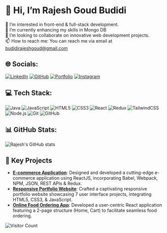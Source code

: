 # 👋 Hi, I’m Rajesh Goud Budidi  
👀 I’m interested in front-end & full-stack development.  
🌱 I’m currently enhancing my skills in Mongo DB  
💞️ I’m looking to collaborate on innovative web development projects.  
📫 How to reach me: You can reach me via email at budidirajeshgoud@gmail.com

## 🌐 Socials:
[![LinkedIn](https://img.shields.io/badge/LinkedIn-blue?logo=linkedin&logoColor=white)](https://linkedin.com/in/rajeshbudidi) 
[![GitHub](https://img.shields.io/badge/GitHub-black?logo=github&logoColor=white)](https://github.com/rajeshg0ud) 
[![Portfolio](https://img.shields.io/badge/Portfolio-grey?logo=google-chrome&logoColor=white)](https://rajeshg0ud.github.io/portfolioO/) 
[![Instagram](https://img.shields.io/badge/Instagram-E4405F?logo=instagram&logoColor=white)](https://www.instagram.com/tenacious_developer/)

## 💻 Tech Stack:
![Java](https://img.shields.io/badge/Java-007396?style=flat&logo=java&logoColor=white) 
![JavaScript](https://img.shields.io/badge/JavaScript-F7DF1E?style=flat&logo=javascript&logoColor=black) 
![HTML5](https://img.shields.io/badge/HTML5-E34F26?style=flat&logo=html5&logoColor=white) 
![CSS3](https://img.shields.io/badge/CSS3-1572B6?style=flat&logo=css3&logoColor=white) 
![React](https://img.shields.io/badge/React-20232A?style=flat&logo=react&logoColor=61DAFB) 
![Redux](https://img.shields.io/badge/Redux-764ABC?style=flat&logo=redux&logoColor=white) 
![TailwindCSS](https://img.shields.io/badge/Tailwind_CSS-38B2AC?style=flat&logo=tailwind-css&logoColor=white) 
![Node.js](https://img.shields.io/badge/Node.js-339933?style=flat&logo=nodedotjs&logoColor=white) 
![Git](https://img.shields.io/badge/Git-F05032?style=flat&logo=git&logoColor=white) 
![GitHub](https://img.shields.io/badge/GitHub-181717?style=flat&logo=github&logoColor=white) 

## 📊 GitHub Stats:
![Rajesh's GitHub stats](https://github-readme-stats.vercel.app/api?username=rajeshg0ud&show_icons=true&theme=radical)


## 📁 Key Projects
- **[E-commerce Application](https://github.com/rajeshg0ud/ecommerce-app)**: Designed and developed a cutting-edge e-commerce application using ReactJS, incorporating Babel, Webpack, NPM, JSON, REST APIs & Redux.
- **[Responsive Portfolio Website](https://rajeshg0ud.github.io/portfolioO/)**: Crafted a captivating responsive portfolio website showcasing 7 user interface projects, integrating HTML5, CSS3, & JavaScript.
- **[Online Food Ordering App](https://github.com/rajeshg0ud/online-food-ordering-app)**: Developed a user-centric React application featuring a 2-page structure (Home, Cart) to facilitate seamless food ordering.

![Visitor Count](https://visitor-badge.laobi.icu/badge?page_id=rajeshg0ud.rajeshg0ud)
